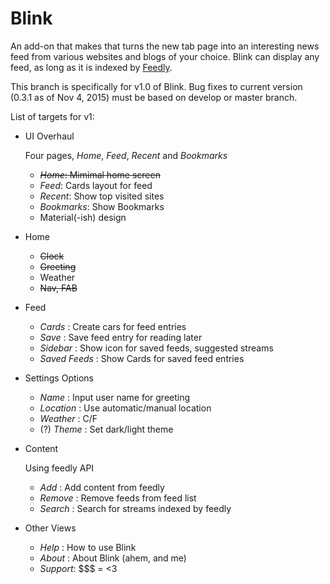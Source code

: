 # Blink
An add-on that makes that turns the new tab page into an interesting news feed
from various websites and blogs of your choice. Blink can display any feed, as
long as it is indexed by [Feedly](feedly.com).

This branch is specifically for v1.0 of Blink. Bug fixes to current
version (0.3.1 as of Nov 4, 2015) must be based on develop or master branch.

List of targets for v1:

* UI Overhaul

   Four pages, _Home_, _Feed_, _Recent_ and _Bookmarks_
   - ~~_Home_: Mimimal home screen~~
   - _Feed_: Cards layout for feed
   - _Recent_: Show top visited sites
   - _Bookmarks_: Show Bookmarks
   - Material(-ish) design


* Home
   - ~~Clock~~
   - ~~Greeting~~
   - Weather
   - ~~Nav, FAB~~


* Feed
   - _Cards_ : Create cars for feed entries
   - _Save_ :  Save feed entry for reading later
   - _Sidebar_ : Show icon for saved feeds, suggested streams
   - _Saved Feeds_ : Show Cards for saved feed entries


* Settings Options
   - _Name_ : Input user name for greeting
   - _Location_ : Use automatic/manual location  
   - _Weather_ : C/F
   - (?) _Theme_ : Set dark/light theme


* Content

   Using feedly API
   - _Add_ :  Add content from feedly
   - _Remove_ : Remove feeds from feed list
   - _Search_ : Search for streams
    indexed by feedly


* Other Views
   - _Help_ : How to use Blink
   - _About_ : About Blink (ahem, and me)
   - _Support_: $$$ = <3
